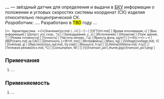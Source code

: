 **…** — звёздный датчик для определения и выдачи в [БКУ](gnc.md) информации о положении и угловых скоростях системы координат (СК) изделия относительно геоцентрической СК.  
*Разработчик:* …. Разработано в <mark>TBD</mark> году …

<small>

<small>
|*•    Характеристика    •*|*[Значение](si.md) (…)*|
|:--|:--|
|[УГТ](trl.md)|   |
|Время опознавания, с|   |
|Вых. информация|   |
|Допуст. угл. скор., °/с|   |
|Запаздывание, с, ≤|   |
|Исполнение|   |
|Объектив|   |
|Поле зрения, °|   |
|Режим готовности|   |
|Точность|   |
|Частота обновл., Гц|   |
|Яркость фона, кд/m²|   |
|**Etc:**|• • •|
|[ВБР](rams.md) за САС|   |
|Dimensions, L×W×H, mm|   |
|Интерфейсы|   |
|Mass, kg|   |
|[Voltage](voltage.md), V|   |
|Overload, g|   |
|[Rad.resist](ion_rad.md), Gy (rad)|   |
|Resource, h (y)|   |
|[Lifetime](lifetime.md), h (y)|   |
|[Тепловой режим](tcs.md), °C|   |
|Consumption, W|   |
|| [![](f/sensor/_pic1_thumb.jpg)](f/sensor/_pic1.png) |

</small>



<p style="page-break-after:always"> </p>

## Примечания
   1. …



## Применяемость
   1. …
